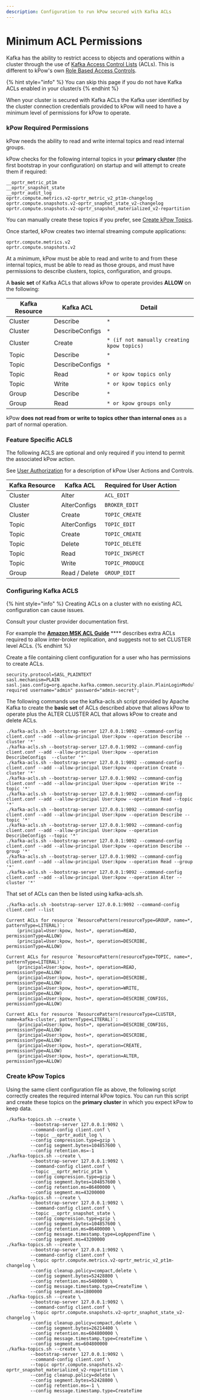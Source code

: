 ```yaml
---
description: Configuration to run kPow secured with Kafka ACLs
---
```


# Minimum ACL Permissions

Kafka has the ability to restrict access to objects and operations within a cluster through the use of [Kafka Access Control Lists](https://kafka.apache.org/documentation/#security\_authz) (ACLs). This is different to kPow's own [Role Based Access Controls](../authorization/role-based-access-control.md).

{% hint style="info" %}
You can skip this page if you do not have Kafka ACLs enabled in your cluster/s
{% endhint %}

When your cluster is secured with Kafka ACLs the Kafka user identified by the cluster connection credentials provided to kPow will need to have a minimum level of permissions for kPow to operate.

### kPow Required Permissions

kPow needs the ability to read and write internal topics and read internal groups.

kPow checks for the following internal topics in your **primary cluster** (the first bootstrap in your configuration) on startup and will attempt to create them if required:

```
__oprtr_metric_pt1m
__oprtr_snapshot_state
__oprtr_audit_log
oprtr.compute.metrics.v2-oprtr_metric_v2_pt1m-changelog
oprtr.compute.snapshots.v2-oprtr_snaphot_state_v2-changelog
oprtr.compute.snapshots.v2-oprtr_snapshot_materialized_v2-repartition
```

You can manually create these topics if you prefer, see [Create kPow Topics](minimum-acl-permissions.md#create-kpow-topics).

Once started, kPow creates two internal streaming compute applications:

```
oprtr.compute.metrics.v2
oprtr.compute.snapshots.v2
```

At a minimum, kPow must be able to read and write to and from these internal topics, must be able to read as those groups, and must have permissions to describe clusters, topics, configuration, and groups.

A **basic set** of Kafka ACLs that allows kPow to operate provides **ALLOW** on the following:

| Kafka Resource | Kafka ACL       | Detail                                     |
| -------------- | --------------- | ------------------------------------------ |
| Cluster        | Describe        | `*`                                        |
| Cluster        | DescribeConfigs | `*`                                        |
| Cluster        | Create          | `* (if not manually creating kpow topics)` |
| Topic          | Describe        | `*`                                        |
| Topic          | DescribeConfigs | `*`                                        |
| Topic          | Read            | `* or kpow topics only`                    |
| Topic          | Write           | `* or kpow topics only`                    |
| Group          | Describe        | `*`                                        |
| Group          | Read            | `* or kpow groups only`                    |

kPow **does not read from or write to topics other than internal ones** as a part of normal operation.

### Feature Specific ACLS

The following ACLS are optional and only required if you intend to permit the associated kPow action.

See [User Authorization](../authorization/overview.md#user-actions) for a description of kPow User Actions and Controls.

| Kafka Resource | Kafka ACL     | Required for User Action |
| -------------- | ------------- | ------------------------ |
| Cluster        | Alter         | `ACL_EDIT`               |
| Cluster        | AlterConfigs  | `BROKER_EDIT`            |
| Cluster        | Create        | `TOPIC_CREATE`           |
| Topic          | AlterConfigs  | `TOPIC_EDIT`             |
| Topic          | Create        | `TOPIC_CREATE`           |
| Topic          | Delete        | `TOPIC_DELETE`           |
| Topic          | Read          | `TOPIC_INSPECT`          |
| Topic          | Write         | `TOPIC_PRODUCE`          |
| Group          | Read / Delete | `GROUP_EDIT`             |

### Configuring Kafka ACLS

{% hint style="info" %}
Creating ACLs on a cluster with no existing ACL configuration can cause issues.&#x20;

Consult your cluster provider documentation first.

For example the [**Amazon MSK ACL Guide**](https://docs.aws.amazon.com/msk/latest/developerguide/msk-acls.html) **** describes extra ACLs required to allow inter-broker replication, and suggests not to set CLUSTER level ACLs.
{% endhint %}

Create a file containing client configuration for a user who has permissions to create ACLs.

```
security.protocol=SASL_PLAINTEXT
sasl.mechanism=PLAIN
sasl.jaas.config=org.apache.kafka.common.security.plain.PlainLoginModule required username="admin" password="admin-secret";
```

The following commands use the kafka-acls.sh script provided by Apache Kafka to create the **basic set** of ACLs described above that allows kPow to operate plus the ALTER CLUSTER ACL that allows kPow to create and delete ACLs.

```
./kafka-acls.sh --bootstrap-server 127.0.0.1:9092 --command-config client.conf --add --allow-principal User:kpow --operation Describe --cluster '*'
./kafka-acls.sh --bootstrap-server 127.0.0.1:9092 --command-config client.conf --add --allow-principal User:kpow --operation DescribeConfigs  --cluster '*'
./kafka-acls.sh --bootstrap-server 127.0.0.1:9092 --command-config client.conf --add --allow-principal User:kpow --operation Create --cluster '*'
./kafka-acls.sh --bootstrap-server 127.0.0.1:9092 --command-config client.conf --add --allow-principal User:kpow --operation Write --topic '*'
./kafka-acls.sh --bootstrap-server 127.0.0.1:9092 --command-config client.conf --add --allow-principal User:kpow --operation Read --topic '*'
./kafka-acls.sh --bootstrap-server 127.0.0.1:9092 --command-config client.conf --add --allow-principal User:kpow --operation Describe --topic '*'
./kafka-acls.sh --bootstrap-server 127.0.0.1:9092 --command-config client.conf --add --allow-principal User:kpow --operation DescribeConfigs --topic '*'
./kafka-acls.sh --bootstrap-server 127.0.0.1:9092 --command-config client.conf --add --allow-principal User:kpow --operation Describe --group '*'
./kafka-acls.sh --bootstrap-server 127.0.0.1:9092 --command-config client.conf --add --allow-principal User:kpow --operation Read --group '*'
./kafka-acls.sh --bootstrap-server 127.0.0.1:9092 --command-config client.conf --add --allow-principal User:kpow --operation Alter --cluster '*'
```

That set of ACLs can then be listed using kafka-acls.sh.

```
./kafka-acls.sh -bootstrap-server 127.0.0.1:9092 --command-config client.conf --list

Current ACLs for resource `ResourcePattern(resourceType=GROUP, name=*, patternType=LITERAL)`:
 	(principal=User:kpow, host=*, operation=READ, permissionType=ALLOW)
	(principal=User:kpow, host=*, operation=DESCRIBE, permissionType=ALLOW)

Current ACLs for resource `ResourcePattern(resourceType=TOPIC, name=*, patternType=LITERAL)`:
 	(principal=User:kpow, host=*, operation=READ, permissionType=ALLOW)
	(principal=User:kpow, host=*, operation=DESCRIBE, permissionType=ALLOW)
	(principal=User:kpow, host=*, operation=WRITE, permissionType=ALLOW)
	(principal=User:kpow, host=*, operation=DESCRIBE_CONFIGS, permissionType=ALLOW)

Current ACLs for resource `ResourcePattern(resourceType=CLUSTER, name=kafka-cluster, patternType=LITERAL)`:
 	(principal=User:kpow, host=*, operation=DESCRIBE_CONFIGS, permissionType=ALLOW)
	(principal=User:kpow, host=*, operation=DESCRIBE, permissionType=ALLOW)
	(principal=User:kpow, host=*, operation=CREATE, permissionType=ALLOW)
	(principal=User:kpow, host=*, operation=ALTER, permissionType=ALLOW)
```

### Create kPow Topics

Using the same client configuration file as above, the following script correctly creates the required internal kPow topics. You can run this script and create these topics on the **primary cluster** in which you expect kPow to keep data.

```
./kafka-topics.sh --create \
         --bootstrap-server 127.0.0.1:9092 \
         --command-config client.conf \
         --topic __oprtr_audit_log \
         --config compression.type=gzip \
         --config segment.bytes=104857600 \
         --config retention.ms=-1
./kafka-topics.sh --create \
         --bootstrap-server 127.0.0.1:9092 \
         --command-config client.conf \
         --topic __oprtr_metric_pt1m \
         --config compression.type=gzip \
         --config segment.bytes=104857600 \
         --config retention.ms=86400000 \
         --config segment.ms=43200000
./kafka-topics.sh --create \
         --bootstrap-server 127.0.0.1:9092 \
         --command-config client.conf \
         --topic __oprtr_snapshot_state \
         --config compression.type=gzip \
         --config segment.bytes=104857600 \
         --config retention.ms=86400000 \
         --config message.timestamp.type=LogAppendTime \
         --config segment.ms=43200000
./kafka-topics.sh --create \
         --bootstrap-server 127.0.0.1:9092 \
         --command-config client.conf \
         --topic oprtr.compute.metrics.v2-oprtr_metric_v2_pt1m-changelog \
         --config cleanup.policy=compact,delete \
         --config segment.bytes=52428800 \
         --config retention.ms=5400000 \
         --config message.timestamp.type=CreateTime \
         --config segment.ms=1800000
./kafka-topics.sh --create \
         --bootstrap-server 127.0.0.1:9092 \
         --command-config client.conf \
         --topic oprtr.compute.snapshots.v2-oprtr_snaphot_state_v2-changelog \
         --config cleanup.policy=compact,delete \
         --config segment.bytes=26214400 \
         --config retention.ms=604800000 \
         --config message.timestamp.type=CreateTime \
         --config segment.ms=604800000
./kafka-topics.sh --create \
         --bootstrap-server 127.0.0.1:9092 \
         --command-config client.conf \
         --topic oprtr.compute.snapshots.v2-oprtr_snapshot_materialized_v2-repartition \
         --config cleanup.policy=delete \
         --config segment.bytes=52428800 \
         --config retention.ms=-1 \
         --config message.timestamp.type=CreateTime
```
